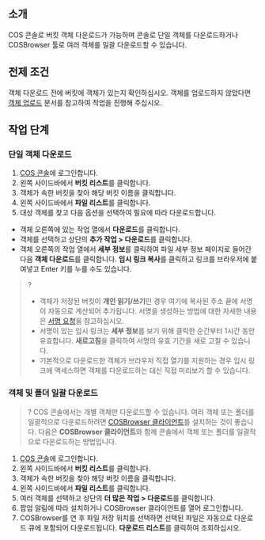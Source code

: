 ## 소개
COS 콘솔로 버킷 객체 다운로드가 가능하며 콘솔로 단일 객체를 다운로드하거나 COSBrowser 툴로 여러 객체를 일괄 다운로드할 수 있습니다.

## 전제 조건
객체 다운로드 전에 버킷에 객체가 있는지 확인하십시오. 객체를 업로드하지 않았다면 [객체 업로드](https://intl.cloud.tencent.com/document/product/436/13321) 문서를 참고하여 작업을 진행해 주십시오.

## 작업 단계

### 단일 객체 다운로드
1. [COS 콘솔](https://console.cloud.tencent.com/cos5)에 로그인합니다.
2. 왼쪽 사이드바에서 **버킷 리스트**를 클릭합니다.
3. 객체가 속한 버킷을 찾아 해당 버킷 이름을 클릭합니다.
4. 왼쪽 사이드바에서 **파일 리스트**를 클릭합니다.
5. 대상 객체를 찾고 다음 옵션을 선택하여 필요에 따라 다운로드합니다.
 - 객체 오른쪽에 있는 작업 열에서 **다운로드**를 클릭합니다.
 - 객체를 선택하고 상단의 **추가 작업 > 다운로드**를 클릭합니다.
 - 객체 오른쪽의 작업 열에서 **세부 정보**를 클릭하여 파일 세부 정보 페이지로 들어간 다음 **객체 다운로드**를 클릭합니다. 
 **임시 링크 복사**를 클릭하고 링크를 브라우저에 붙여넣고 Enter 키를 누를 수도 있습니다.
>?
> - 객체가 저장된 버킷이 **개인 읽기/쓰기**인 경우 여기에 복사된 주소 끝에 서명이 자동으로 계산되어 추가됩니다. 서명을 생성하는 방법에 대한 자세한 내용은 [서명 요청](https://intl.cloud.tencent.com/document/product/436/7778)을 참고하십시오.
> - 서명이 있는 임시 링크는 **세부 정보**를 보기 위해 클릭한 순간부터 1시간 동안 유효합니다. **새로고침**을 클릭하여 서명의 유효 기간을 새로 고칠 수 있습니다.
>- 기본적으로 다운로드한 객체가 브라우저 직접 열기를 지원하는 경우 임시 링크에 액세스하면 객체를 다운로드하는 대신 직접 미리보기 할 수 있습니다.


### 객체 및 폴더 일괄 다운로드
>? COS 콘솔에서는 개별 객체만 다운로드할 수 있습니다. 여러 객체 또는 폴더를 일괄적으로 다운로드하려면 [COSBrowser 클라이언트](https://intl.cloud.tencent.com/document/product/436/11366)를 설치하는 것이 좋습니다. 다음은 **COSBrowser 클라이언트**와 함께 콘솔에서 객체 또는 폴더를 일괄적으로 다운로드하는 방법입니다.
>

1. [COS 콘솔](https://console.cloud.tencent.com/cos5)에 로그인합니다.
2. 왼쪽 사이드바에서 **버킷 리스트**를 클릭합니다.
3. 객체가 속한 버킷을 찾아 해당 버킷 이름을 클릭합니다.
4. 왼쪽 사이드바에서 **파일 리스트**를 클릭합니다.
5. 여러 객체를 선택하고 상단의 **더 많은 작업 > 다운로드**를 클릭합니다.
6. 팝업 알림에 따라 설치하거나 COSBrowser 클라이언트를 열어 로그인합니다.
5. COSBrowser를 연 후 파일 저장 위치를 선택하면 선택된 파일은 자동으로 다운로드 큐에 포함되어 다운로드됩니다. **다운로드 리스트**를 클릭하여 조회하십시오.



